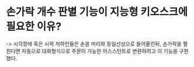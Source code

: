 # 손가락 개수 판별 기능이 지능형 키오스크에 필요한 이유?

-> 시각장애 혹은 시력 저하인들은 손을 머리와 동일선상으로 들어올린뒤,
손가락을 펼친다면 자동으로 대화형식으로 주문이 가능한 어스스턴트로 변환하려고
이 기능을 구현했다.
